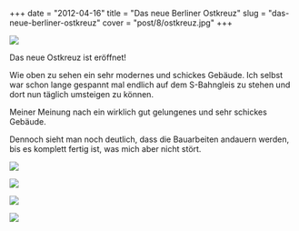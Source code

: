 +++
date = "2012-04-16"
title = "Das neue Berliner Ostkreuz"
slug = "das-neue-berliner-ostkreuz"
cover = "post/8/ostkreuz.jpg"
+++

![](/post/8/ostkreuz.jpg)

Das neue Ostkreuz ist eröffnet!

Wie oben zu sehen ein sehr modernes und schickes Gebäude. Ich selbst war schon lange gespannt mal endlich auf dem S-Bahngleis zu stehen und dort nun täglich umsteigen zu können.

Meiner Meinung nach ein wirklich gut gelungenes und sehr schickes Gebäude.

Dennoch sieht man noch deutlich, dass die Bauarbeiten andauern werden, bis es komplett fertig ist, was mich aber nicht stört.

![](/post/8/ostkreuz1.jpg)

![](/post/8/ostkreuz4.jpg)

![](/post/8/ostkreuz2.jpg)

![](/post/8/ostkreuz3.jpg)
